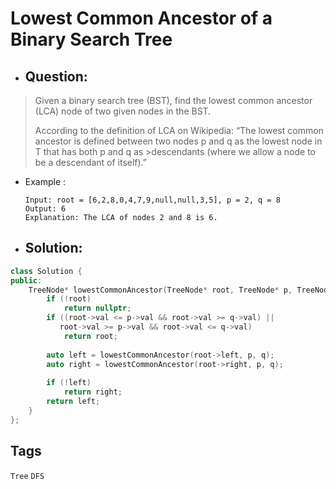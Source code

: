 # Lowest Common Ancestor of a Binary Search Tree
- ## Question:
>Given a binary search tree (BST), find the lowest common ancestor (LCA) node of two given nodes in the BST.
>
>According to the definition of LCA on Wikipedia: “The lowest common ancestor is defined between two nodes p and q as the lowest node in T that has both p and q as >descendants (where we allow a node to be a descendant of itself).”

- Example :

      Input: root = [6,2,8,0,4,7,9,null,null,3,5], p = 2, q = 8
      Output: 6
      Explanation: The LCA of nodes 2 and 8 is 6.
      

- ## Solution:
```cpp
class Solution {
public:
    TreeNode* lowestCommonAncestor(TreeNode* root, TreeNode* p, TreeNode* q) {
        if (!root)
            return nullptr;
        if ((root->val <= p->val && root->val >= q->val) || 
           root->val >= p->val && root->val <= q->val)
            return root;
    
        auto left = lowestCommonAncestor(root->left, p, q);
        auto right = lowestCommonAncestor(root->right, p, q);
        
        if (!left)
            return right; 
        return left;
    }
};
```
## Tags

`Tree` `DFS`
